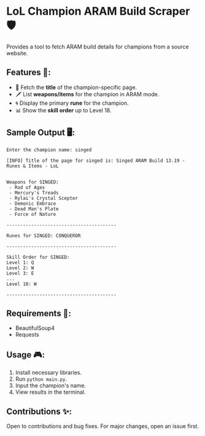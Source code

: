 # LoL Champion ARAM Build Scraper 🛡️
Provides a tool to fetch ARAM build details for champions from a source website.

## Features 🚀:
- 📖 Fetch the **title** of the champion-specific page.
- 🗡️ List **weapons/items** for the champion in ARAM mode.
- 🌀 Display the primary **rune** for the champion.
- 📊 Show the **skill order** up to Level 18.

## Sample Output 🖥️:
```
Enter the champion name: singed

[INFO] Title of the page for singed is: Singed ARAM Build 13.19 - Runes & Items - LoL


Weapons for SINGED:
 - Rod of Ages
 - Mercury's Treads
 - Rylai's Crystal Scepter
 - Demonic Embrace
 - Dead Man's Plate
 - Force of Nature

----------------------------------------

Runes for SINGED: CONQUEROR

----------------------------------------

Skill Order for SINGED:
Level 1: Q
Level 2: W
Level 3: E
...
Level 18: W

----------------------------------------
```


## Requirements 🔧:
- BeautifulSoup4
- Requests

## Usage 🎮:
1. Install necessary libraries.
2. Run `python main.py`.
3. Input the champion's name.
4. View results in the terminal.

## Contributions ✨:
Open to contributions and bug fixes. For major changes, open an issue first.
